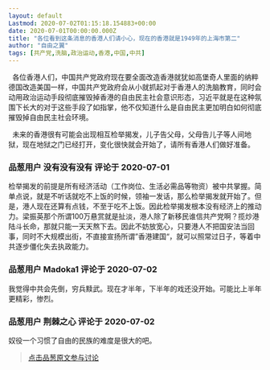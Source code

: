 ```yaml
---
layout: default
Lastmod: 2020-07-02T01:15:18.154883+00:00
date: 2020-07-01T00:00:00.000Z
title: "各位看到这条消息的香港人们请小心，现在的香港就是1949年的上海市第二"
author: "自由之翼"
tags: [共产党,洗脑,政治运动,香港,中国,中共]
---
```


  各位香港人们，中国共产党政府现在要全面改造香港就犹如高堡奇人里面的纳粹德国改造美国一样，中国共产党政府会从小就抓起对于香港人的洗脑教育，同时会动用政治运动手段彻底摧毁掉香港的自由民主社会意识形态，习近平就是在这种氛围下长大的对于这些手段了如指掌，他不仅知道什么是自由民主更加明白如何彻底摧毁掉自由民主社会环境。  
  
  未来的香港很有可能会出现相互检举揭发，儿子告父母，父母告儿子等人间地狱，现在地狱之门已经打开，变化很快就会开始了，请所有香港人们做好准备。

            
### 品葱用户 **没有没有没有** 评论于 2020-07-01
        
检举揭发的前提是所有经济活动（工作岗位、生活必需品等物资）被中共掌握。简单点说，就是不听话就吃不上饭的时候，领袖一发话，那么检举揭发就开始了。但是，港人现在还算有点钱，不至于吃不上饭。因此检举揭发根本没有经济上的推动力。梁振英那个所谓100万悬赏就是扯淡，港人除了新移民谁信共产党啊？揽炒港陆斗长命，那就只能一天天熬下去。因此不妨放宽心，只要港人不把国安法当回事，同时不大规模出街，不直接宣扬所谓”香港建国“，就可以照常过日子，等着中共逐步僵化失去执政能力。
        


            
### 品葱用户 **Madoka1** 评论于 2020-07-02
        
我觉得中共会先倒，穷兵黩武。现在才半年，下半年的戏还没开始。可能比上半年更精彩，惨烈。
        


            
### 品葱用户 **荆棘之心** 评论于 2020-07-02
        
奴役一个习惯了自由的民族的难度是很大的吧。
        






> [点击品葱原文参与讨论](https://pincong.rocks/article/id-21047__sort_key-agree_count__sort-DESC)

